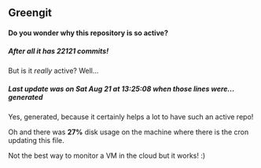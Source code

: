 ## Greengit

#### Do you wonder why this repository is so active?

##### After all it has 22121 commits!

But is it *really* active? Well...

##### Last update was on Sat Aug 21 at 13:25:08 when those lines were... generated

Yes, generated, because it certainly helps a lot to have such an active repo!

Oh and there was **27%** disk usage on the machine
where there is the cron updating this file.

Not the best way to monitor a VM in the cloud but it works! :)
